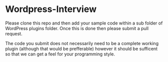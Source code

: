 Wordpress-Interview
===================

Please clone this repo and then add your sample code within a sub folder of WordPress plugins folder. Once this is done then please submit a pull request.

The code you submit does not necessarily need to be a complete working plugin (although that would be prefferable) however it should be sufficent so that we can get a feel for your programming style.